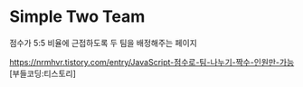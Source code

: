 # Simple Two Team 
점수가 5:5 비율에 근접하도록 두 팀을 배정해주는 페이지


https://nrmhvr.tistory.com/entry/JavaScript-점수로-팀-나누기-짝수-인원만-가능 [부들코딩:티스토리]
